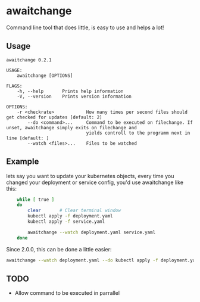 # awaitchange

Command line tool that does little, is easy to use and helps a lot!

## Usage

```
awaitchange 0.2.1

USAGE:
    awaitchange [OPTIONS]

FLAGS:
    -h, --help       Prints help information
    -V, --version    Prints version information

OPTIONS:
    -r <checkrate>            How many times per second files should get checked for updates [default: 2]
        --do <command>...     Command to be executed on filechange. If unset, awaitchange simply exits on filechange and
                              yields controll to the programm next in line [default: ]
        --watch <files>...    Files to be watched

```

## Example

lets say you want to update your kubernetes objects, every time you changed your deployment or service config,
you'd use awaitchange like this:
```sh
    while [ true ]
    do
        clear       # Clear terminal window
        kubectl apply -f deployment.yaml
        kubectl apply -f service.yaml

        awaitchange --watch deployment.yaml service.yaml
    done
```


Since 2.0.0, this can be done a little easier:

```sh
awaitchange --watch deployment.yaml --do kubectl apply -f deployment.yaml
```

## TODO

- Allow command to be executed in parrallel
